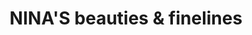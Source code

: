 ---
title: "NINA'S beauties & finelines"
url: /bruchsal/ninas-beauties-und-finelines/
shop: Kosmetik
---
